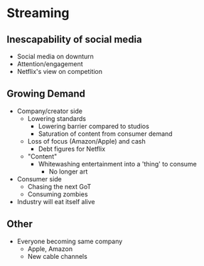 # Streaming

## Inescapability of social media

- Social media on downturn
- Attention/engagement
- Netflix's view on competition

## Growing Demand

- Company/creator side
  - Lowering standards
  	- Lowering barrier compared to studios
  	- Saturation of content from consumer demand
  - Loss of focus (Amazon/Apple) and cash
  	- Debt figures for Netflix 
  - "Content"
    - Whitewashing entertainment into a 'thing' to consume
      - No longer art
- Consumer side
  - Chasing the next GoT
  - Consuming zombies
- Industry will eat itself alive

## Other

- Everyone becoming same company
	- Apple, Amazon
	- New cable channels